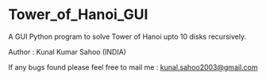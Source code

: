 # Tower_of_Hanoi_GUI
A GUI Python program to solve Tower of Hanoi upto 10 disks recursively.

Author : Kunal Kumar Sahoo (INDIA)

If any bugs found please feel free to mail me : kunal.sahoo2003@gmail.com 

